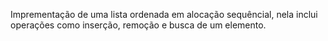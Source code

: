 Imprementação de uma lista ordenada em alocação sequêncial,
nela inclui operações como inserção, remoção e busca de um elemento.